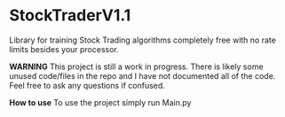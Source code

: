 # StockTraderV1.1
Library for training Stock Trading algorithms completely free with no rate limits besides your processor.

**WARNING**
This project is still a work in progress.
There is likely some unused code/files in the repo and I have not documented all of the code.
Feel free to ask any questions if confused.

**How to use**
To use the project simply run Main.py
